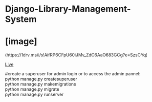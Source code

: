 # Django-Library-Management-System
<h1>[image]</h1>(https://1drv.ms/i/s!AifRP6CFpU60iJMv_ZdC6AaO683GCg?e=SzsCYq)

[Live](https://libproj-1.sujeetdeore777.repl.co)


#create a superuser for admin login or to access the admin pannel:
<br>
 python manage.py createsuperuser
<br>
python manage.py makemigrations
<br>
python manage.py migrate
<br>
python manage.py runserver





